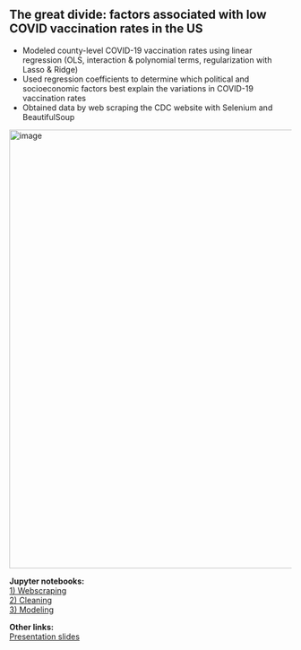 ## The great divide: factors associated with low COVID vaccination rates in the US 

- Modeled county-level COVID-19 vaccination rates using linear regression (OLS, interaction & polynomial terms, regularization with Lasso & Ridge)  
- Used regression coefficients to determine which political and socioeconomic factors best explain the variations in COVID-19 vaccination rates  
- Obtained data by web scraping the CDC website with Selenium and BeautifulSoup

<img width="783" alt="image" src="https://user-images.githubusercontent.com/79233614/141700055-f602ac76-6e8b-4c99-a7bb-fbf1cec2c1fe.png">

**Jupyter notebooks:**  
[1) Webscraping](1_covid_vax_webscraping.ipynb)  
[2) Cleaning](2_covid_vax_cleaning.ipynb)  
[3) Modeling](3_covid_vax_regression.ipynb)  

**Other links:**  
[Presentation slides](covid_vax_regression.pdf)
